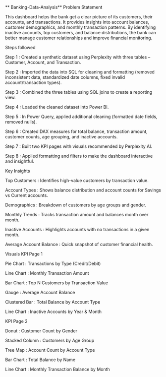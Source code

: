 ** Banking-Data-Analysis**
Problem Statement

This dashboard helps the bank get a clear picture of its customers, their accounts, and transactions. It provides insights into account balances, customer demographics, and monthly transaction patterns. By identifying inactive accounts, top customers, and balance distributions, the bank can better manage customer relationships and improve financial monitoring.

Steps followed

Step 1 : Created a synthetic dataset using Perplexity with three tables – Customer, Account, and Transaction.

Step 2 : Imported the data into SQL for cleaning and formatting (removed inconsistent data, standardized date columns, fixed invalid account/transaction types).

Step 3 : Combined the three tables using SQL joins to create a reporting view.

Step 4 : Loaded the cleaned dataset into Power BI.

Step 5 : In Power Query, applied additional cleaning (formatted date fields, removed nulls).

Step 6 : Created DAX measures for total balance, transaction amount, customer counts, age grouping, and inactive accounts.

Step 7 : Built two KPI pages with visuals recommended by Perplexity AI.

Step 8 : Applied formatting and filters to make the dashboard interactive and insightful.

Key Insights

Top Customers : Identifies high-value customers by transaction value.

Account Types : Shows balance distribution and account counts for Savings vs Current accounts.

Demographics : Breakdown of customers by age groups and gender.

Monthly Trends : Tracks transaction amount and balances month over month.

Inactive Accounts : Highlights accounts with no transactions in a given month.

Average Account Balance : Quick snapshot of customer financial health.

Visuals
KPI Page 1

Pie Chart : Transactions by Type (Credit/Debit)

Line Chart : Monthly Transaction Amount

Bar Chart : Top N Customers by Transaction Value

Gauge : Average Account Balance

Clustered Bar : Total Balance by Account Type

Line Chart : Inactive Accounts by Year & Month

KPI Page 2

Donut : Customer Count by Gender

Stacked Column : Customers by Age Group

Tree Map : Account Count by Account Type

Bar Chart : Total Balance by Name

Line Chart : Monthly Transaction Balance by Month

